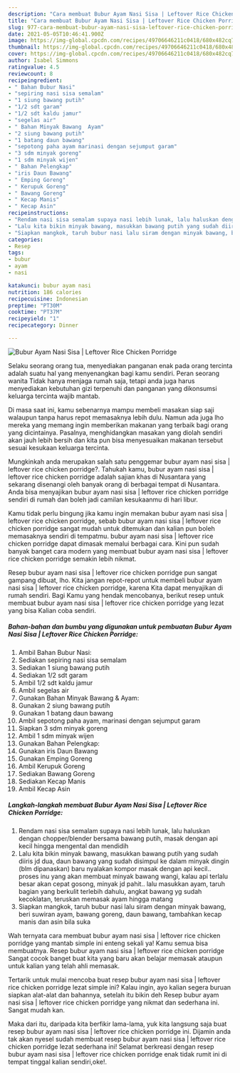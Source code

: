 ```yaml
---
description: "Cara membuat Bubur Ayam Nasi Sisa | Leftover Rice Chicken Porridge yang lezat Untuk Jualan"
title: "Cara membuat Bubur Ayam Nasi Sisa | Leftover Rice Chicken Porridge yang lezat Untuk Jualan"
slug: 977-cara-membuat-bubur-ayam-nasi-sisa-leftover-rice-chicken-porridge-yang-lezat-untuk-jualan
date: 2021-05-05T10:46:41.900Z
image: https://img-global.cpcdn.com/recipes/49706646211c0418/680x482cq70/bubur-ayam-nasi-sisa-leftover-rice-chicken-porridge-foto-resep-utama.jpg
thumbnail: https://img-global.cpcdn.com/recipes/49706646211c0418/680x482cq70/bubur-ayam-nasi-sisa-leftover-rice-chicken-porridge-foto-resep-utama.jpg
cover: https://img-global.cpcdn.com/recipes/49706646211c0418/680x482cq70/bubur-ayam-nasi-sisa-leftover-rice-chicken-porridge-foto-resep-utama.jpg
author: Isabel Simmons
ratingvalue: 4.5
reviewcount: 8
recipeingredient:
- " Bahan Bubur Nasi"
- "sepiring nasi sisa semalam"
- "1 siung bawang putih"
- "1/2 sdt garam"
- "1/2 sdt kaldu jamur"
- "segelas air"
- " Bahan Minyak Bawang  Ayam"
- "2 siung bawang putih"
- "1 batang daun bawang"
- "sepotong paha ayam marinasi dengan sejumput garam"
- "3 sdm minyak goreng"
- "1 sdm minyak wijen"
- " Bahan Pelengkap"
- "iris Daun Bawang"
- " Emping Goreng"
- " Kerupuk Goreng"
- " Bawang Goreng"
- " Kecap Manis"
- " Kecap Asin"
recipeinstructions:
- "Rendam nasi sisa semalam supaya nasi lebih lunak, lalu haluskan dengan chopper/blender bersama bawang putih, masak dengan api kecil hingga mengental dan mendidih"
- "Lalu kita bikin minyak bawang, masukkan bawang putih yang sudah diiris jd dua, daun bawang yang sudah disimpul ke dalam minyak dingin (blm dipanaskan) baru nyalakan kompor masak dengan api kecil.. proses inu yang akan membuat minyak bawang wangi, kalau api terlalu besar akan cepat gosong, minyak jd pahit.. lalu masukkan ayam, taruh bagian yang berkulit terlebih dahulu, angkat bawang yg sudah kecoklatan, teruskan memasak ayam hingga matang"
- "Siapkan mangkok, taruh bubur nasi lalu siram dengan minyak bawang, beri suwiran ayam, bawang goreng, daun bawang, tambahkan kecap manis dan asin bila suka"
categories:
- Resep
tags:
- bubur
- ayam
- nasi

katakunci: bubur ayam nasi 
nutrition: 186 calories
recipecuisine: Indonesian
preptime: "PT30M"
cooktime: "PT37M"
recipeyield: "1"
recipecategory: Dinner

---
```



![Bubur Ayam Nasi Sisa | Leftover Rice Chicken Porridge](https://img-global.cpcdn.com/recipes/49706646211c0418/680x482cq70/bubur-ayam-nasi-sisa-leftover-rice-chicken-porridge-foto-resep-utama.jpg)

Selaku seorang orang tua, menyediakan panganan enak pada orang tercinta adalah suatu hal yang menyenangkan bagi kamu sendiri. Peran seorang  wanita Tidak hanya menjaga rumah saja, tetapi anda juga harus menyediakan kebutuhan gizi terpenuhi dan panganan yang dikonsumsi keluarga tercinta wajib mantab.

Di masa  saat ini, kamu sebenarnya mampu membeli masakan siap saji walaupun tanpa harus repot memasaknya lebih dulu. Namun ada juga lho mereka yang memang ingin memberikan makanan yang terbaik bagi orang yang dicintainya. Pasalnya, menghidangkan masakan yang diolah sendiri akan jauh lebih bersih dan kita pun bisa menyesuaikan makanan tersebut sesuai kesukaan keluarga tercinta. 



Mungkinkah anda merupakan salah satu penggemar bubur ayam nasi sisa | leftover rice chicken porridge?. Tahukah kamu, bubur ayam nasi sisa | leftover rice chicken porridge adalah sajian khas di Nusantara yang sekarang disenangi oleh banyak orang di berbagai tempat di Nusantara. Anda bisa menyajikan bubur ayam nasi sisa | leftover rice chicken porridge sendiri di rumah dan boleh jadi camilan kesukaanmu di hari libur.

Kamu tidak perlu bingung jika kamu ingin memakan bubur ayam nasi sisa | leftover rice chicken porridge, sebab bubur ayam nasi sisa | leftover rice chicken porridge sangat mudah untuk ditemukan dan kalian pun boleh memasaknya sendiri di tempatmu. bubur ayam nasi sisa | leftover rice chicken porridge dapat dimasak memalui berbagai cara. Kini pun sudah banyak banget cara modern yang membuat bubur ayam nasi sisa | leftover rice chicken porridge semakin lebih nikmat.

Resep bubur ayam nasi sisa | leftover rice chicken porridge pun sangat gampang dibuat, lho. Kita jangan repot-repot untuk membeli bubur ayam nasi sisa | leftover rice chicken porridge, karena Kita dapat menyajikan di rumah sendiri. Bagi Kamu yang hendak mencobanya, berikut resep untuk membuat bubur ayam nasi sisa | leftover rice chicken porridge yang lezat yang bisa Kalian coba sendiri.

<!--inarticleads1-->

##### Bahan-bahan dan bumbu yang digunakan untuk pembuatan Bubur Ayam Nasi Sisa | Leftover Rice Chicken Porridge:

1. Ambil  Bahan Bubur Nasi:
1. Sediakan sepiring nasi sisa semalam
1. Sediakan 1 siung bawang putih
1. Sediakan 1/2 sdt garam
1. Ambil 1/2 sdt kaldu jamur
1. Ambil segelas air
1. Gunakan  Bahan Minyak Bawang &amp; Ayam:
1. Gunakan 2 siung bawang putih
1. Gunakan 1 batang daun bawang
1. Ambil sepotong paha ayam, marinasi dengan sejumput garam
1. Siapkan 3 sdm minyak goreng
1. Ambil 1 sdm minyak wijen
1. Gunakan  Bahan Pelengkap:
1. Gunakan iris Daun Bawang
1. Gunakan  Emping Goreng
1. Ambil  Kerupuk Goreng
1. Sediakan  Bawang Goreng
1. Sediakan  Kecap Manis
1. Ambil  Kecap Asin




<!--inarticleads2-->

##### Langkah-langkah membuat Bubur Ayam Nasi Sisa | Leftover Rice Chicken Porridge:

1. Rendam nasi sisa semalam supaya nasi lebih lunak, lalu haluskan dengan chopper/blender bersama bawang putih, masak dengan api kecil hingga mengental dan mendidih
1. Lalu kita bikin minyak bawang, masukkan bawang putih yang sudah diiris jd dua, daun bawang yang sudah disimpul ke dalam minyak dingin (blm dipanaskan) baru nyalakan kompor masak dengan api kecil.. proses inu yang akan membuat minyak bawang wangi, kalau api terlalu besar akan cepat gosong, minyak jd pahit.. lalu masukkan ayam, taruh bagian yang berkulit terlebih dahulu, angkat bawang yg sudah kecoklatan, teruskan memasak ayam hingga matang
1. Siapkan mangkok, taruh bubur nasi lalu siram dengan minyak bawang, beri suwiran ayam, bawang goreng, daun bawang, tambahkan kecap manis dan asin bila suka




Wah ternyata cara membuat bubur ayam nasi sisa | leftover rice chicken porridge yang mantab simple ini enteng sekali ya! Kamu semua bisa membuatnya. Resep bubur ayam nasi sisa | leftover rice chicken porridge Sangat cocok banget buat kita yang baru akan belajar memasak ataupun untuk kalian yang telah ahli memasak.

Tertarik untuk mulai mencoba buat resep bubur ayam nasi sisa | leftover rice chicken porridge lezat simple ini? Kalau ingin, ayo kalian segera buruan siapkan alat-alat dan bahannya, setelah itu bikin deh Resep bubur ayam nasi sisa | leftover rice chicken porridge yang nikmat dan sederhana ini. Sangat mudah kan. 

Maka dari itu, daripada kita berfikir lama-lama, yuk kita langsung saja buat resep bubur ayam nasi sisa | leftover rice chicken porridge ini. Dijamin anda tak akan nyesel sudah membuat resep bubur ayam nasi sisa | leftover rice chicken porridge lezat sederhana ini! Selamat berkreasi dengan resep bubur ayam nasi sisa | leftover rice chicken porridge enak tidak rumit ini di tempat tinggal kalian sendiri,oke!.


